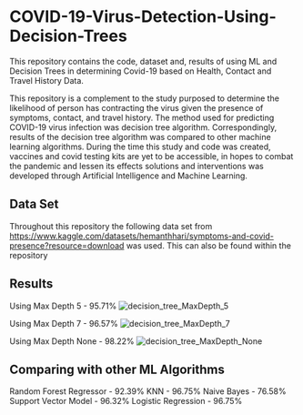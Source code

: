 # COVID-19-Virus-Detection-Using-Decision-Trees

This repository contains the code, dataset and, results of using ML and Decision Trees in determining Covid-19 based on Health, Contact and Travel History Data.

This repository is a complement to the study purposed to determine the likelihood of person has contracting the virus given the presence of symptoms, contact, and travel history. The method used for predicting COVID-19 virus infection was decision tree algorithm. Correspondingly, results of the decision tree algorithm was compared to other machine learning algorithms. During the time this study and code was created, vaccines and covid testing kits are yet to be accessible, in hopes to combat the pandemic and lessen its effects solutions and interventions was developed through Artificial Intelligence and Machine Learning. 

## Data Set
Throughout this repository the following data set from https://www.kaggle.com/datasets/hemanthhari/symptoms-and-covid-presence?resource=download was used. This can also be found within the repository

## Results
Using Max Depth 5 - 95.71%
![decision_tree_MaxDepth_5](https://user-images.githubusercontent.com/97860488/220988818-647ad7c2-0df2-4db7-8191-f06d6e231ea7.png)

Using Max Depth 7 - 96.57%
![decision_tree_MaxDepth_7](https://user-images.githubusercontent.com/97860488/220988979-3fa0ee3a-031f-483f-88ee-0ab80818a574.png)

Using Max Depth None - 98.22% 
![decision_tree_MaxDepth_None](https://user-images.githubusercontent.com/97860488/220989026-d15fac07-00e2-458d-94cd-7bc60c2a1454.png)

## Comparing with other ML Algorithms 

  Random Forest Regressor   - 92.39%
  KNN                       - 96.75%
  Naive Bayes               - 76.58% 
  Support Vector Model      - 96.32%
  Logistic Regression       - 96.75%
